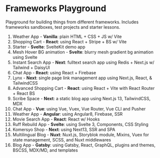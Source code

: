 # Frameworks Playground

Playground for building things from different frameworks. Includes frameworks sandboxes, test projects and starter lessons.

1.  Weather App - **Vanilla**: plain HTML + CSS + JS w/ Vite
2.  Shopping Cart - **React**: using React + Stripe + BS w/ Vite
3.  Starter - **Svelte**: SvelteKit demo app
4.  Mesh Hover BG animation - **Svelte**: blurry mesh gradient bg animation using Svelte
5.  Instant Search App - **Next**: fulltext search app using Redis + Next.js w/ Tailwind + DaisyUI
6.  Chat App - **React**: using React + Firebase
7.  Lynx - **Next**: single page link management app using Next.js, React, & TailwindCSS
8.  Advanced Shopping Cart - **React**: using React + Vite with React Router + React BS
9.  Scribe Space - **Next**: a static blog app using Next.js 13, TailwindCSS, MDX
10. Chat App - **Vue**: using Vue, Vuex, Vue Router, Vue CLI and Pusher
11. Weather App - **Angular**: using Angular8, Firebase, SSR
12. Movie Search App - **React**: React w/ Hooks
13. Ruff Rebuild App - **Svelte**: using Svelte 3, Components, CSS Styling
14. Komersyo Shop - **Next**: using Next13, SSR and SPA
15. Multilingual Blog - **Nuxt**: Nuxt.js, Storyblok module, Mixins, Vuex for state management, SCSS, and Nuxt middlewares
16. Blog App - **Gatsby**: using Gatsby, React, GraphQL, plugins and themes, BSCSS, MDX/MD, and templates
